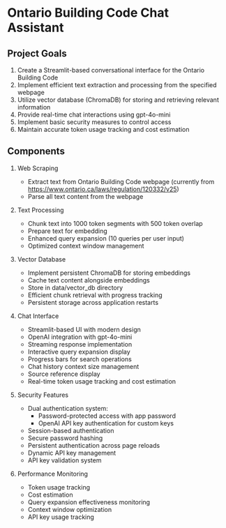 # Ontario Building Code Chat Assistant

## Project Goals
1. Create a Streamlit-based conversational interface for the Ontario Building Code
2. Implement efficient text extraction and processing from the specified webpage
3. Utilize vector database (ChromaDB) for storing and retrieving relevant information
4. Provide real-time chat interactions using gpt-4o-mini
5. Implement basic security measures to control access
6. Maintain accurate token usage tracking and cost estimation

## Components
1. Web Scraping
   - Extract text from Ontario Building Code webpage (currently from https://www.ontario.ca/laws/regulation/120332/v25)
   - Parse all text content from the webpage

2. Text Processing
   - Chunk text into 1000 token segments with 500 token overlap
   - Prepare text for embedding
   - Enhanced query expansion (10 queries per user input)
   - Optimized context window management

3. Vector Database
   - Implement persistent ChromaDB for storing embeddings
   - Cache text content alongside embeddings
   - Store in data/vector_db directory
   - Efficient chunk retrieval with progress tracking
   - Persistent storage across application restarts

4. Chat Interface
   - Streamlit-based UI with modern design
   - OpenAI integration with gpt-4o-mini
   - Streaming response implementation
   - Interactive query expansion display
   - Progress bars for search operations
   - Chat history context size management
   - Source reference display
   - Real-time token usage tracking and cost estimation

5. Security Features
   - Dual authentication system:
     - Password-protected access with app password
     - OpenAI API key authentication for custom keys
   - Session-based authentication
   - Secure password hashing
   - Persistent authentication across page reloads
   - Dynamic API key management
   - API key validation system

6. Performance Monitoring
   - Token usage tracking
   - Cost estimation
   - Query expansion effectiveness monitoring
   - Context window optimization
   - API key usage tracking
